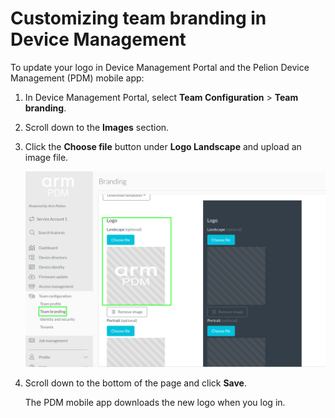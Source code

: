 # Customizing team branding in Device Management

To update your logo in Device Management Portal and the Pelion Device Management (PDM) mobile app:

1. In Device Management Portal, select **Team Configuration** > **Team branding**.
1. Scroll down to the **Images** section.
1. Click the **Choose file** button under **Logo Landscape** and upload an image file.

    <img src="assets/portal_branding.png"/>

1. Scroll down to the bottom of the page and click **Save**.

    The PDM mobile app downloads the new logo when you log in.
